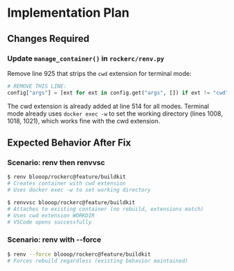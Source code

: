# Implementation Plan

## Changes Required

### Update `manage_container()` in `rockerc/renv.py`
Remove line 925 that strips the `cwd` extension for terminal mode:
```python
# REMOVE THIS LINE:
config["args"] = [ext for ext in config.get("args", []) if ext != "cwd"]
```

The cwd extension is already added at line 514 for all modes. Terminal mode already uses `docker exec -w` to set the working directory (lines 1008, 1018, 1021), which works fine with the cwd extension.

## Expected Behavior After Fix

### Scenario: renv then renvvsc
```bash
$ renv blooop/rockerc@feature/buildkit
# Creates container with cwd extension
# Uses docker exec -w to set working directory

$ renvvsc blooop/rockerc@feature/buildkit
# Attaches to existing container (no rebuild, extensions match)
# Uses cwd extension WORKDIR
# VSCode opens successfully
```

### Scenario: renv with --force
```bash
$ renv --force blooop/rockerc@feature/buildkit
# Forces rebuild regardless (existing behavior maintained)
```
